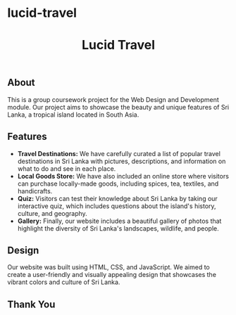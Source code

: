 # lucid-travel
<!DOCTYPE html>
<html lang="en">
   <head>
      <meta charset="UTF-8">
      <meta name="viewport" content="width=device-width, initial-scale=1.0">
      <link rel="stylesheet" href="style.css">
   </head>
   <body>
      <header>
         <h1>Lucid Travel</h1>
      </header>
      <main>
         <h2>About</h2>
         <p>This is a group coursework project for the Web Design and Development module. Our project aims to showcase the beauty and unique features of Sri Lanka, a tropical island located in South Asia.</p>
         <h2>Features</h2>
         <ul>
            <li><strong>Travel Destinations:</strong> We have carefully curated a list of popular travel destinations in Sri Lanka with pictures, descriptions, and information on what to do and see in each place.</li>
            <li><strong>Local Goods Store:</strong> We have also included an online store where visitors can purchase locally-made goods, including spices, tea, textiles, and handicrafts.</li>
            <li><strong>Quiz:</strong> Visitors can test their knowledge about Sri Lanka by taking our interactive quiz, which includes questions about the island's history, culture, and geography.</li>
            <li><strong>Gallery:</strong> Finally, our website includes a beautiful gallery of photos that highlight the diversity of Sri Lanka's landscapes, wildlife, and people.</li>
         </ul>
         <h2>Design</h2>
         <p>Our website was built using HTML, CSS, and JavaScript. We aimed to create a user-friendly and visually appealing design that showcases the vibrant colors and culture of Sri Lanka.</p>
         <h2>Thank You</h2>
      </main>
   </body>
</html>

